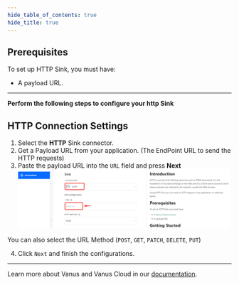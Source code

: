 ```yaml
--- 
hide_table_of_contents: true
hide_title: true
---
```


## Prerequisites

To set up HTTP Sink, you must have:

- A payload URL.

---

**Perform the following steps to configure your http Sink** 


## HTTP Connection Settings

1. Select the **HTTP** Sink connector.
2. Get a Payload URL from your application. (The EndPoint URL to send the HTTP requests)
3. Paste the payload URL into the `URL` field and press **Next**
![](images/http.png)

You can also select the URL Method (`POST`, `GET`, `PATCH`, `DELETE`, `PUT`)

4. Click `Next` and finish the configurations.

---

Learn more about Vanus and Vanus Cloud in our [documentation](https://docs.vanus.ai).

